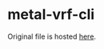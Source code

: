 # metal-vrf-cli

Original file is hosted [here](https://gist.github.com/goldenprifti/850fa74cb08c23b4e3ebac2b01746bab).
